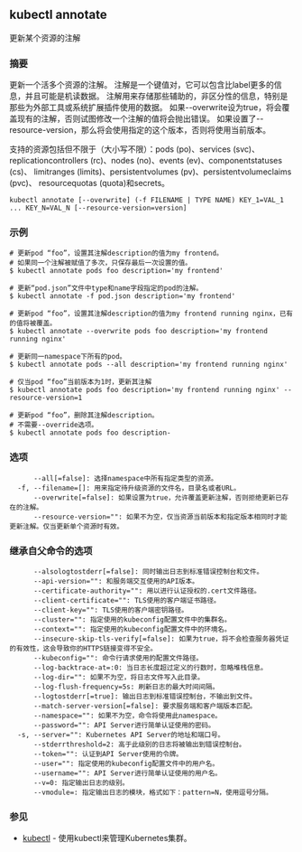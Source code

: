 ## kubectl annotate

更新某个资源的注解

### 摘要

更新一个活多个资源的注解。
注解是一个键值对，它可以包含比label更多的信息，并且可能是机读数据。
注解用来存储那些辅助的，非区分性的信息，特别是那些为外部工具或系统扩展插件使用的数据。
如果--overwrite设为true，将会覆盖现有的注解，否则试图修改一个注解的值将会抛出错误。
如果设置了--resource-version，那么将会使用指定的这个版本，否则将使用当前版本。

支持的资源包括但不限于（大小写不限）：pods (po)、services (svc)、
replicationcontrollers (rc)、nodes (no)、events (ev)、componentstatuses (cs)、
limitranges (limits)、persistentvolumes (pv)、persistentvolumeclaims (pvc)、
resourcequotas (quota)和secrets。

```
kubectl annotate [--overwrite] (-f FILENAME | TYPE NAME) KEY_1=VAL_1 ... KEY_N=VAL_N [--resource-version=version]
```

### 示例

```
# 更新pod “foo”，设置其注解description的值为my frontend。
# 如果同一个注解被赋值了多次，只保存最后一次设置的值。
$ kubectl annotate pods foo description='my frontend'

# 更新“pod.json”文件中type和name字段指定的pod的注解。
$ kubectl annotate -f pod.json description='my frontend'

# 更新pod “foo”，设置其注解description的值为my frontend running nginx，已有的值将被覆盖。
$ kubectl annotate --overwrite pods foo description='my frontend running nginx'

# 更新同一namespace下所有的pod。
$ kubectl annotate pods --all description='my frontend running nginx'

# 仅当pod “foo”当前版本为1时，更新其注解
$ kubectl annotate pods foo description='my frontend running nginx' --resource-version=1

# 更新pod “foo”，删除其注解description。
# 不需要--override选项。
$ kubectl annotate pods foo description-
```

### 选项

```
      --all[=false]: 选择namespace中所有指定类型的资源。
  -f, --filename=[]: 用来指定待升级资源的文件名，目录名或者URL。
      --overwrite[=false]: 如果设置为true，允许覆盖更新注解，否则拒绝更新已存在的注解。
      --resource-version="": 如果不为空，仅当资源当前版本和指定版本相同时才能更新注解。仅当更新单个资源时有效。
```

### 继承自父命令的选项
```
      --alsologtostderr[=false]: 同时输出日志到标准错误控制台和文件。
      --api-version="": 和服务端交互使用的API版本。
      --certificate-authority="": 用以进行认证授权的.cert文件路径。
      --client-certificate="": TLS使用的客户端证书路径。
      --client-key="": TLS使用的客户端密钥路径。
      --cluster="": 指定使用的kubeconfig配置文件中的集群名。
      --context="": 指定使用的kubeconfig配置文件中的环境名。
      --insecure-skip-tls-verify[=false]: 如果为true，将不会检查服务器凭证的有效性，这会导致你的HTTPS链接变得不安全。
      --kubeconfig="": 命令行请求使用的配置文件路径。
      --log-backtrace-at=:0: 当日志长度超过定义的行数时，忽略堆栈信息。
      --log-dir="": 如果不为空，将日志文件写入此目录。
      --log-flush-frequency=5s: 刷新日志的最大时间间隔。
      --logtostderr[=true]: 输出日志到标准错误控制台，不输出到文件。
      --match-server-version[=false]: 要求服务端和客户端版本匹配。
      --namespace="": 如果不为空，命令将使用此namespace。
      --password="": API Server进行简单认证使用的密码。
  -s, --server="": Kubernetes API Server的地址和端口号。
      --stderrthreshold=2: 高于此级别的日志将被输出到错误控制台。
      --token="": 认证到API Server使用的令牌。
      --user="": 指定使用的kubeconfig配置文件中的用户名。
      --username="": API Server进行简单认证使用的用户名。
      --v=0: 指定输出日志的级别。
      --vmodule=: 指定输出日志的模块，格式如下：pattern=N，使用逗号分隔。
```

### 参见

* [kubectl](kubectl.md)	 - 使用kubectl来管理Kubernetes集群。